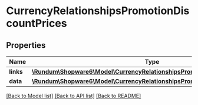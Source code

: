 # CurrencyRelationshipsPromotionDiscountPrices

## Properties
Name | Type | Description | Notes
------------ | ------------- | ------------- | -------------
**links** | [**\Rundum\Shopware6\Model\CurrencyRelationshipsPromotionDiscountPricesLinks**](CurrencyRelationshipsPromotionDiscountPricesLinks.md) |  | [optional] 
**data** | [**\Rundum\Shopware6\Model\CurrencyRelationshipsPromotionDiscountPricesData[]**](CurrencyRelationshipsPromotionDiscountPricesData.md) |  | [optional] 

[[Back to Model list]](../../README.md#documentation-for-models) [[Back to API list]](../../README.md#documentation-for-api-endpoints) [[Back to README]](../../README.md)

